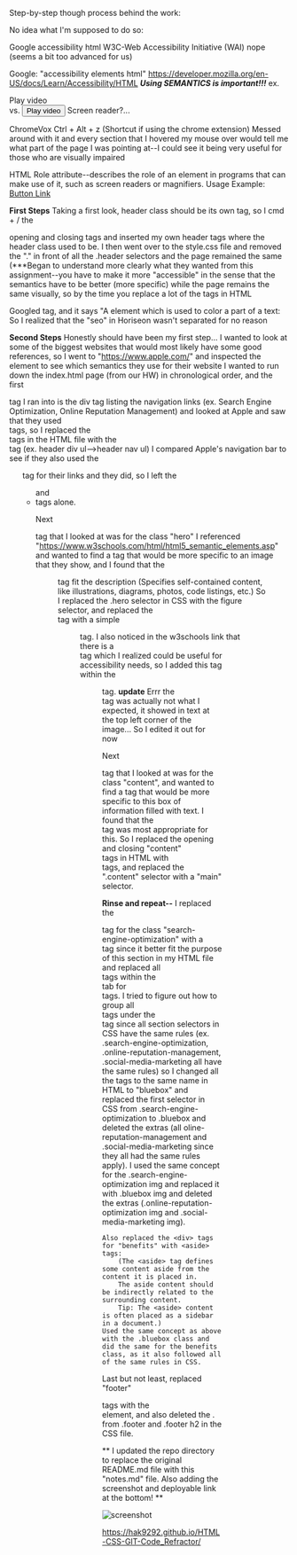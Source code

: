Step-by-step though process behind the work:

No idea what I'm supposed to do so:

Google accessibility html
W3C-Web Accessibility Initiative (WAI)
    nope (seems a bit too advanced for us)

Google: "accessibility elements html"
https://developer.mozilla.org/en-US/docs/Learn/Accessibility/HTML
    ***Using SEMANTICS is important!!!***
    ex. <div>Play video</div>
        vs.
        <button>Play video</button>
        Screen reader?...

ChromeVox
    Ctrl + Alt + z (Shortcut if using the chrome extension)
    Messed around with it and every section that I hovered my mouse over would tell me what part of the page I was pointing at--I could see it being very useful for those who are visually impaired

HTML Role attribute--describes the role of an element in programs that can make use of it, such as screen readers or magnifiers.
Usage Example:
    <a href="#" role="button">Button Link</a>

**First Steps**
Taking a first look, header class should be its own tag, so I cmd + / the <div class="header"> opening and closing tags and inserted my own header tags where the header class used to be.
I then went over to the style.css file and removed the "." in front of all the .header selectors and the page remained the same (***Began to understand more clearly what they wanted from this assignment--you have to make it more "accessible" in the sense that the semantics have to be better (more specific) while the page remains the same visually, so by the time you replace a lot of the tags in HTML 

Googled <span> tag, and it says "A <span> element which is used to color a part of a text:
    So I realized that the "seo" in Horiseon wasn't separated for no reason

**Second Steps**
Honestly should have been my first step... I wanted to look at some of the biggest websites that would most likely have some good references, so I went to "https://www.apple.com/" and inspected the element to see which semantics they use for their website
    I wanted to run down the index.html page (from our HW) in chronological order, and the first <div> tag I ran into is the div tag listing the navigation links (ex. Search Engine Optimization, Online Reputation Management) and looked at Apple and saw that they used <nav> tags, so I replaced the <div> tags in the HTML file with the <nav> tag (ex. header div ul-->header nav ul)
I compared Apple's navigation bar to see if they also used the <ul> tag for their links and they did, so I left the <ul> and <li> tags alone.

Next <div> tag that I looked at was for the class "hero"
    I referenced "https://www.w3schools.com/html/html5_semantic_elements.asp" and wanted to find a tag that would be more specific to an image that they show, and I found that the <figure> tag fit the description (Specifies self-contained content, like illustrations, diagrams, photos, code listings, etc.)
        So I replaced the .hero selector in CSS with the figure selector, and replaced the <div class="hero"> tag with a simple <figure> tag.
            I also noticed in the w3schools link that there is a <figcaption> tag which I realized could be useful for accessibility needs, so I added this tag within the <figure> tag.
                **update**
                Errr the <figcaption> tag was actually not what I expected, it showed in text at the top left corner of the image... So I edited it out for now

Next <div> tag that I looked at was for the class "content", and wanted to find a tag that would be more specific to this box of information filled with text. I found that the <main> tag was most appropriate for this. So I replaced the opening and closing "content" <div> tags in HTML with <main> tags, and replaced the ".content" selector with a "main" selector.

**Rinse and repeat--**
    I replaced the <div> tag for the class "search-engine-optimization" with a <section> tag since it better fit the purpose of this section in my HTML file and replaced all <div> tags within the <main> tab for <section> tags.
        I tried to figure out how to group all <section> tags under the <main> tag since all section selectors in CSS have the same rules (ex. .search-engine-optimization, .online-reputation-management, .social-media-marketing all have the same rules) so I changed all the tags to the same name in HTML to "bluebox" and replaced the first selector in CSS from .search-engine-optimization to .bluebox and deleted the extras (all oline-reputation-management and .social-media-marketing since they all had the same rules apply).
            I used the same concept for the .search-engine-optimization img and replaced it with .bluebox img and deleted the extras (.online-reputation-optimization img and .social-media-marketing img).
   
    Also replaced the <div> tags for "benefits" with <aside> tags:
        (The <aside> tag defines some content aside from the content it is placed in.
        The aside content should be indirectly related to the surrounding content.
        Tip: The <aside> content is often placed as a sidebar in a document.)
    Used the same concept as above with the .bluebox class and did the same for the benefits class, as it also followed all of the same rules in CSS.

Last but not least, replaced "footer" <div> tags with the <footer> element, and also deleted the . from .footer and .footer h2 in the CSS file.

**
I updated the repo directory to replace the original README.md file with this "notes.md" file.
Also adding the screenshot and deployable link at the bottom!
**

![screenshot](./screenshot.png)

https://hak9292.github.io/HTML-CSS-GIT-Code_Refractor/



